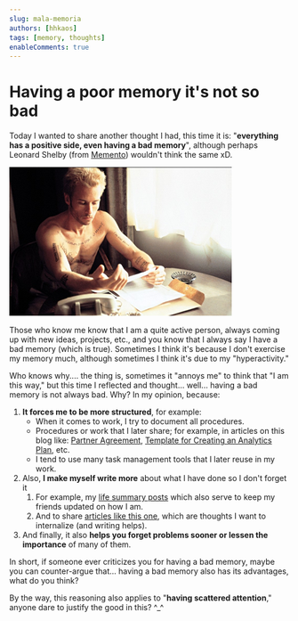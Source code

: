 ```yaml
---
slug: mala-memoria
authors: [hhkaos]
tags: [memory, thoughts]
enableComments: true 
---
```


# Having a poor memory it's not so bad

Today I wanted to share another thought I had, this time it is: "**everything has a positive side, even having a bad memory**", although perhaps Leonard Shelby (from [Memento](https://web.archive.org/web/20150419185718/http://en.wikipedia.org/wiki/Memento_(film))) wouldn't think the same xD.

![](./memento.png)

Those who know me know that I am a quite active person, always coming up with new ideas, projects, etc., and you know that I always say I have a bad memory (which is true). Sometimes I think it's because I don't exercise my memory much, although sometimes I think it's due to my "hyperactivity."

Who knows why.... the thing is, sometimes it "annoys me" to think that "I am this way," but this time I reflected and thought... well... having a bad memory is not always bad. Why? In my opinion, because:

1.  **It forces me to be more structured**, for example:
    -   When it comes to work, I try to document all procedures.
    -   Procedures or work that I later share; for example, in articles on this blog like: [Partner Agreement](https://web.archive.org/web/20150419185718/http://www.rauljimenez.info/blog/2014/04/06/pacto-de-socios/), [Template for Creating an Analytics Plan](https://web.archive.org/web/20150419185718/http://www.rauljimenez.info/blog/2014/01/06/plantilla-para-crear-un-plan-de-analitica/), etc.
    -   I tend to use many task management tools that I later reuse in my work.
2.  Also, **I make myself write more** about what I have done so I don't forget it
    1.  For example, my [life summary posts](https://web.archive.org/web/20150419185718/http://www.rauljimenez.info/blog/category/sobre-mi/) which also serve to keep my friends updated on how I am.
    2.  And to share [articles like this one](https://web.archive.org/web/20150419185718/http://www.rauljimenez.info/blog/2013/12/08/el-trabajo-perfecto/), which are thoughts I want to internalize (and writing helps).
3.  And finally, it also **helps you forget problems sooner or lessen the importance** of many of them.

In short, if someone ever criticizes you for having a bad memory, maybe you can counter-argue that... having a bad memory also has its advantages, what do you think?

By the way, this reasoning also applies to "**having scattered attention**," anyone dare to justify the good in this? ^_^